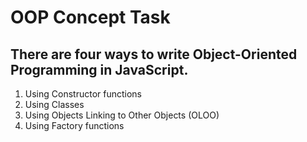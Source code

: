 # OOP Concept Task
## There are four ways to write Object-Oriented Programming in JavaScript.

1. Using Constructor functions
2. Using Classes
3. Using Objects Linking to Other Objects (OLOO)
4. Using Factory functions

 